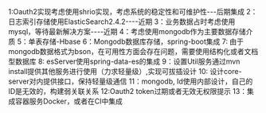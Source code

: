 1:Oauth2实现考虑使用shrio实现，考虑系统的稳定性和可维护性---后期集成
2：日志索引存储使用ElasticSearch2.4.2----近期
3：业务数据占时考虑使用mysql，等待最新解决方案----近期
4：考虑使用mongodb作为主要数据存储介质
5：单表存储-Hbase
6：Mongodb数据库存储，spring-boot集成
7: 由于mongodb数据格式为bson，在可用性方面会存在问题，需要使用结构化或者文档型数据库
8: esServer使用spring-data-es的集成
9：设置Util服务通过mvn install提供其他服务进行使用（力求轻量级）,实现可拔插设计
10: 设计core-server对内提供接口，保持轻量级通信
11：mongodb, Id使用内部设计，自己的ID是无效的，构建弱关联关系
12:Oauth2 token过期或者无效无权限提示
13：集成容器服务Docker，或者在CI中集成